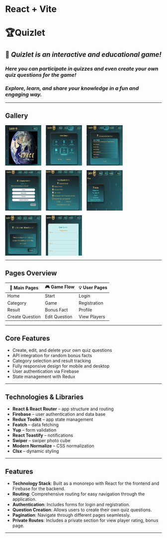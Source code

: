# React + Vite

# 🏆Quizlet

## 🚀 _Quizlet is an interactive and educational game!_

### _Here you can participate in quizzes and even create your own quiz questions for the game!_

### _Explore, learn, and share your knowledge in a fun and engaging way._

---

## Gallery

<div style="display: flex; flex-wrap: wrap; gap: 15px;">
    <img src="./src/assets/images/home.jpg "width="23%" height="130px" alt="home" />
    <img src="./src/assets/images/category.jpg "width="23%" height="130px" alt="category" />
    <img src="./src/assets/images/start.jpg" width="23%" height="130px"  alt="start" />
    <img src="./src/assets/images/game.jpg" width="23%" height="130px" alt="game" />
    <img src="./src/assets/images/result.jpg"  width="23%" height="130px" alt="result" />
    <img src="./src/assets/images/play.jpg" width="23%" height="130px" alt="players" />
    <img src="./src/assets/images/bonus.jpg" width="23%" height="130px"  alt="fact" />
    <img src="./src/assets/images/form.jpg" width="23%" height="130px" alt=" question" />
</div>

---

## Pages Overview

| 🧩 Main Pages   | 🎮 Game Flow  | 💡 User Pages |
| --------------- | ------------- | ------------- |
| Home            | Start         | Login         |
| Category        | Game          | Registration  |
| Result          | Bonus Fact    | Profile       |
| Create Question | Edit Question | View Players  |

---

## Core Features

- Create, edit, and delete your own quiz questions
- API integration for random bonus facts
- Category selection and result tracking
- Fully responsive design for mobile and desktop
- User authentication via Firebase
- State management with Redux

---

## Technologies & Libraries

- **React & React Router** – app structure and routing
- **Firebase** – user authentication and data base
- **Redux Toolkit** – app state management
- **Featch** – data fetching
- **Yup** – form validation
- **React Toastify** – notifications
- **Swiper** – swiper photo cube
- **Modern Normalize** – CSS normalization
- **Clsx** – dynamic styling

---

## Features

- **Technology Stack**: Built as a monorepo with React for the frontend and
  Firebase for the backend.
- **Routing**: Comprehensive routing for easy navigation through the
  application.
- **Authentication**: Includes forms for login and registration.
- **Question Creation**: Allows users to create their own quiz questions.
- **Pagination**: Navigate through different pages seamlessly.
- **Private Routes**: Includes a private section for view player rating, bonus
  page.

---
